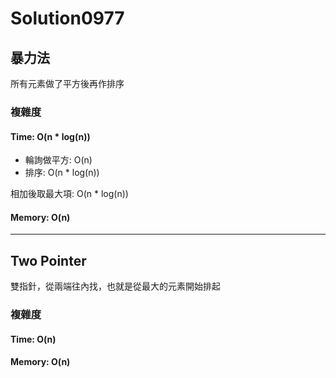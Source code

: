 # Solution0977

## 暴力法

所有元素做了平方後再作排序

### 複雜度

#### Time: O(n * log(n))
- 輪詢做平方: O(n)
- 排序: O(n * log(n))

相加後取最大項: O(n * log(n))

#### Memory: O(n)

---

## Two Pointer

雙指針，從兩端往內找，也就是從最大的元素開始排起

### 複雜度

#### Time: O(n)

#### Memory: O(n)